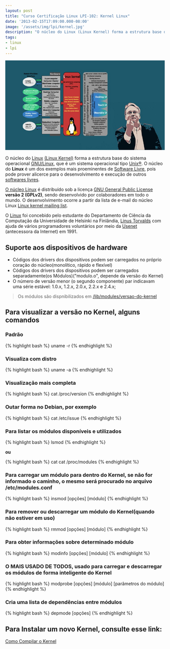 ```yaml
---
layout: post
title: "Curso Certificação Linux LPI-102: Kernel Linux"
date: '2013-02-15T17:09:00.000-08:00'
image: '/assets/img/lpi/kernel.jpg'
description: "O núcleo do Linux (Linux Kernel) forma a estrutura base do sistema operacional GNU/Linux, que é um sistema operacional tipo unix."
tags:
- linux
- lpi
---
```

![Kernel Linux](/assets/img/lpi/kernel.jpg "Kernel Linux")

O núcleo do [Linux](https://www.kernel.org/) [(Linux Kernel)](https://www.kernel.org/) forma a estrutura base do sistema operacional [GNU/Linux](http://terminalroot.com.br/2016/05/porque-eu-nao-uso-linux.html), que é um sistema operacional tipo [Unix®](http://www.unix.org/). O núcleo do __Linux__ é um dos exemplos mais proeminentes de [Software Livre](https://www.fsf.org/pt-br), pois pode prover alicerce para o desenvolvimento e execução de outros [softwares livres](http://terminalroot.com.br/tags/#software-livre).

[O núcleo Linux](https://www.kernel.org/) é distribuído sob a licença [GNU General Public License](https://www.gnu.org/licenses/gpl-3.0.en.html) __versão 2 (GPLv2)__, sendo desenvolvido por colaboradores em todo o mundo. O desenvolvimento ocorre a partir da lista de e-mail do núcleo Linux [Linux kernel mailing list](https://lkml.org/).

O [Linux](https://pt.wikipedia.org/wiki/Linux) foi concebido pelo estudante do Departamento de Ciência da Computação da Universidade de Helsinki na Finlândia, [Linus Torvalds](https://github.com/torvalds) com ajuda de vários programadores voluntários por meio da [Usenet](https://pt.wikipedia.org/wiki/Usenet) (antecessora da Internet) em 1991.


## Suporte aos dispositivos de hardware

* Códigos dos drivers dos dispositivos podem ser carregados no próprio coração do núcleo(monolítico, rápido e flexível)
* Códigos dos drivers dos dispositivos podem ser carregados separadamente(os Módulos)("modulo.o", depende da versão do Kernel)
* O número de versão menor (o segundo componente) par indicavam uma série estável: 1.0.x, 1.2.x, 2.0.x, 2.2.x e 2.4.x;

> Os módulos são dispnibilizados em [/lib/modules/versao-do-kernel](file:///lib/modules/)

## Para visualizar a versão no Kernel, alguns comandos

### Padrão
{% highlight bash %}
uname -r
{% endhighlight %}

### Visualiza com distro
{% highlight bash %}
uname -a
{% endhighlight %}

### Visualização mais completa
{% highlight bash %}
cat /proc/version
{% endhighlight %}

### Outar forma no Debian, por exemplo
{% highlight bash %}
cat /etc/issue
{% endhighlight %}

### Para listar os módulos disponíveis e utilizados
{% highlight bash %}
lsmod
{% endhighlight %}

__ou__

{% highlight bash %}
cat cat /proc/modules
{% endhighlight %}

### Para carregar um módulo para dentro do Kernel, se não for informado o caminho, o mesmo será procurado no arquivo /etc/modules.conf
{% highlight bash %}
insmod [opções] [módulo]
{% endhighlight %}

### Para remover ou descarregar um módulo do Kernel(quando não estiver em uso)
{% highlight bash %}
rmmod [opções] [módulo]
{% endhighlight %}

### Para obter informações sobre determinado módulo
{% highlight bash %}
modinfo [opções] [módulo]
{% endhighlight %}

### O MAIS USADO DE TODOS, usado para carregar e descarregar os módulos de forma inteligente do Kernel
{% highlight bash %}
modprobe [opções] [módulo] [parâmetros do módulo]
{% endhighlight %}

### Cria uma lista de dependências entre módulos
{% highlight bash %}
depmode [opções]
{% endhighlight %}


## Para Instalar um novo Kernel, consulte esse link:
[Como Compilar o Kernel](http://terminalroot.com.br/2012/01/como-compilar-o-kernel-304.html)


<script async src="https://pagead2.googlesyndication.com/pagead/js/adsbygoogle.js"></script>

<!-- Informat -->
<ins class="adsbygoogle"
 style="display:block"
 data-ad-client="ca-pub-2838251107855362"
 data-ad-slot="2327980059"
 data-ad-format="auto"
 data-full-width-responsive="true"></ins>

<script>
(adsbygoogle = window.adsbygoogle || []).push({});
</script>

